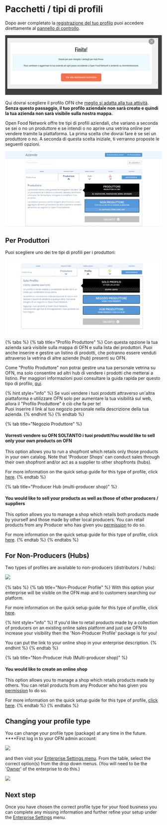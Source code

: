 # Pacchetti / tipi di profili

Dopo aver completato la [registrazione del tuo profilo](../register-and-create-your-profile.md) puoi accedere direttamente al [pannello di controllo](enterprise-settings.md).

![](../../.gitbook/assets/finito.png)

Qui dovrai scegliere il profilo OFN che [meglio si adatta alla tua attività](../../your-quick-start-on-ofn-given-who-you-are.md). **Senza questo passaggio, il tuo profilo aziendale non sarà creato e quindi la tua azienda non sarà visibile sulla nostra mappa.**

Open Food Network offre tre tipi di profili aziendali, che variano a seconda se sei o no un produttore e se intendi o no aprire una vetrina online per vendere tramite la piattaforma. La prima scelta che dovrai fare è se sei un produttore o no. A seconda di questa scelta iniziale, ti verranno proposte le seguenti opzioni. 

![](../../.gitbook/assets/profilo-produttore-non-produttore.png)

## Per Produttori

Puoi scegliere uno dei tre tipi di profili per i produttori:

![](../../.gitbook/assets/profili-produttore.png)

{% tabs %}
{% tab title="Profilo Produttore" %}
Con questa opzione la tua azienda sarà visibile sulla mappa di OFN e sulla lista dei produttori. Puoi anche inserire e gestire un listino di prodotti, che potranno essere venduti attraverso la vetrina di altre aziende \(hub\) presenti su OFN. 

Come "Profilo Produttore" non potrai gestire una tua personale vetrina su OFN, ma solo consentire ad altri hub di vendere i prodotti che metterai a listino. Per maggiori informazioni puoi consultare la guida rapida per questo tipo di profilo, [qui](../../quick-start-guides/).

{% hint style="info" %}
Se vuoi vendere i tuoi prodotti attraverso un'altra piattaforma e utilizzare OFN solo per aumentare la tua visibilità sul web, allora il "Profilo Produttore" è ciò che fa per te!   
Puoi inserire il link al tuo negozio personale nella descrizione della tua azienda.
{% endhint %}
{% endtab %}

{% tab title="Negozio Produttore" %}
#### Vorresti vendere su OFN SOLTANTO i tuoi prodottiYou would like to sell only your own products on OFN

This option allows you to run a shopfront which retails only those products in your own catalog. Note that 'Producer Shops' can conduct sales through their own shopfront and/or act as a supplier to other shopfronts \(hubs\). 

For more information on the quick setup guide for this type of profile, click [here](../../quick-start-guides/).
{% endtab %}

{% tab title="Producer Hub \(multi-producer shop\)" %}
#### You would like to sell your products as well as those of other producers / suppliers 

This option allows you to manage a shop which retails both products made by yourself and those made by other local producers.  You can retail products from any Producer who has given you [permission](create-or-connect-with-your-supplying-producers.md) to do so. 

 For more information on the quick setup guide for this type of profile, click [here](../../quick-start-guides/).
{% endtab %}
{% endtabs %}

## For Non-Producers \(Hubs\)

Two types of profiles are available to non-producers \(distributors / hubs\):

![](../../.gitbook/assets/nonprod_new.jpg)

{% tabs %}
{% tab title="Non-Producer Profile" %}
With this option your enterprise will be visible on the OFN map and to customers searching our platform. 

For more information on the quick setup guide for this type of profile, click [here](../../quick-start-guides/).

{% hint style="info" %}
If you'd like to retail products made by a collection of producers on an existing online sales platform and just use OFN to increase your visibility then the 'Non-Producer Profile' package is for you!

You can put the link to your online shop in your enterprise description.
{% endhint %}
{% endtab %}

{% tab title="Non-Producer Hub \(Multi-producer shop\)" %}
#### You would like to create an online shop

This option allows you to manage a shop which retails products made by others. You can retail products from any Producer who has given you [permission](create-or-connect-with-your-supplying-producers.md) to do so. 

 For more information on the quick setup guide for this type of profile, [click here](../../quick-start-guides/multi-producers-shop-hub-quick-setup-guide.md).
{% endtab %}
{% endtabs %}

## Changing your profile type

You can change your profile type \(package\) at any time in the future.  ****First log in to your OFN admin account:

![](../../.gitbook/assets/access1%20%281%29.jpg)

and then visit your [Enterprise Settings menu](enterprise-settings.md). From the table, select the correct option\(s\) from the drop down menus.  \(You will need to be the '[Owner](enterprise-settings.md#users)' of the enterprise to do this.\)

![](../../.gitbook/assets/change-package.png)

## Next step

Once you have chosen the correct profile type for your food business you can complete any missing information and further refine your setup under the [Enterprise Settings](enterprise-settings.md) menu. 

